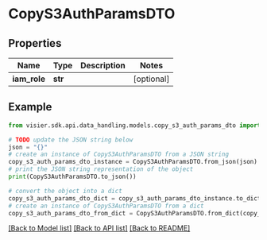 # CopyS3AuthParamsDTO


## Properties

Name | Type | Description | Notes
------------ | ------------- | ------------- | -------------
**iam_role** | **str** |  | [optional] 

## Example

```python
from visier.sdk.api.data_handling.models.copy_s3_auth_params_dto import CopyS3AuthParamsDTO

# TODO update the JSON string below
json = "{}"
# create an instance of CopyS3AuthParamsDTO from a JSON string
copy_s3_auth_params_dto_instance = CopyS3AuthParamsDTO.from_json(json)
# print the JSON string representation of the object
print(CopyS3AuthParamsDTO.to_json())

# convert the object into a dict
copy_s3_auth_params_dto_dict = copy_s3_auth_params_dto_instance.to_dict()
# create an instance of CopyS3AuthParamsDTO from a dict
copy_s3_auth_params_dto_from_dict = CopyS3AuthParamsDTO.from_dict(copy_s3_auth_params_dto_dict)
```
[[Back to Model list]](../README.md#documentation-for-models) [[Back to API list]](../README.md#documentation-for-api-endpoints) [[Back to README]](../README.md)


